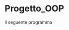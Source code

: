 # Progetto_OOP

Il seguente programma 

<!--stackedit_data:
eyJoaXN0b3J5IjpbLTE1OTcyODYwNjFdfQ==
-->